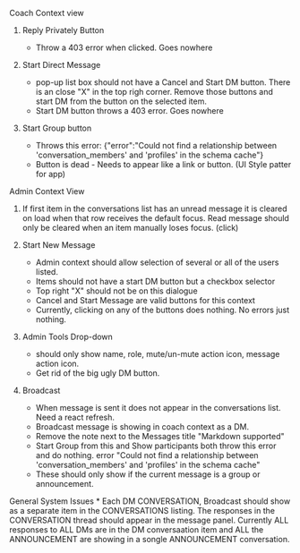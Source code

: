 Coach Context view

1. Reply Privately Button
    * Throw a 403 error when clicked. Goes nowhere
    
2. Start Direct Message
	* pop-up list box should not have a Cancel and Start DM button. There is an close "X" in the top righ corner. Remove those buttons and start DM from the button on the selected item. 
	* Start DM button throws a 403 error. Goes nowhere
	
3. Start Group button 
	* Throws this error: {"error":"Could not find a relationship between 'conversation_members' and 'profiles' in the schema cache"}
	* Button is dead - Needs to appear like a link or button. (UI Style patter for app)   
	
Admin Context View

1. If first item in the conversations list has an unread message it is cleared on load when that row receives the default focus. Read message should only be cleared when an item manually loses focus. (click)

2. Start New Message
	* Admin context should allow selection of several or all of the users listed. 
	* Items should not have a start DM button but a checkbox selector
	* Top right "X" should not be on this dialogue
	* Cancel and Start Message are valid buttons for this context
	* Currently, clicking on any of the buttons does nothing. No errors just nothing. 
	
3. Admin Tools Drop-down
	* should only show name, role, mute/un-mute action icon, message action icon. 
	* Get rid of the big ugly DM button. 
	
4. Broadcast
	* When message is sent it does not appear in the conversations list. Need a react refresh. 
	* Broadcast message is showing in coach context as a DM. 
	* Remove the note next to the Messages title "Markdown supported"
	* Start Group from this and Show participants both throw this error and do nothing. error	"Could not find a relationship between 'conversation_members' and 'profiles' in the schema cache"
	* These should only show if the current message is a group or announcement. 
	
General System Issues
	* Each DM CONVERSATION, Broadcast should show as a separate item in the CONVERSATIONS listing. The responses in the CONVERSATION thread should appear in the message panel. Currently ALL responses to ALL DMs are in the DM conversaation item and ALL the ANNOUNCEMENT are showing in a songle ANNOUNCEMENT conversation. 	